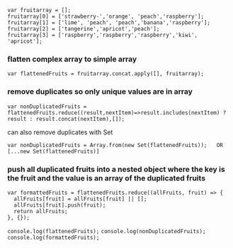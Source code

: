 ```
var fruitarray = [];
fruitarray[0] = ['strawberry-','orange', 'peach','raspberry'];
fruitarray[1] = ['lime', 'peach', 'peach','banana','raspberry'];
fruitarray[2] = ['tangerine','apricot','peach'];
fruitarray[3] = ['raspberry','raspberry','raspberry','kiwi', 'apricot'];
```

### flatten complex array to simple array
```
var flattenedFruits = fruitarray.concat.apply([], fruitarray);
```

### remove duplicates so only unique values are in array
```
var nonDuplicatedFruits = flattenedFruits.reduce((result,nextItem)=>result.includes(nextItem) ? result : result.concat(nextItem),[]);
```

can also remove duplicates with Set
```
var nonDuplicatedFruits = Array.from(new Set(flattenedFruits));   OR    [...new Set(flattenedFruits)]
```

### push all duplicated fruits into a nested object where the key is the fruit and the value is an array of the duplicated fruits
```
var formattedFruits = flattenedFruits.reduce((allFruits, fruit) => {
  allFruits[fruit] = allFruits[fruit] || [];
  allFruits[fruit].push(fruit);
  return allFruits;
}, {});
```

`console.log(flattenedFruits);`
`console.log(nonDuplicatedFruits);`
`console.log(formattedFruits);`
